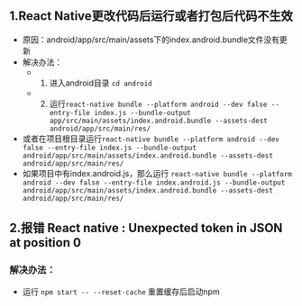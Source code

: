 ## 1.React Native更改代码后运行或者打包后代码不生效
* 原因：android/app/src/main/assets下的index.android.bundle文件没有更新
* 解决办法：
  - 1. 进入android目录 `cd android `
   - 2. 运行`react-native bundle --platform android --dev false --entry-file index.js --bundle-output app/src/main/assets/index.android.bundle --assets-dest android/app/src/main/res/`
*  或者在项目根目录运行`react-native bundle --platform android --dev false --entry-file index.js --bundle-output android/app/src/main/assets/index.android.bundle --assets-dest android/app/src/main/res/`
*  如果项目中有index.android.js，那么运行
 `react-native bundle --platform android --dev false --entry-file index.android.js --bundle-output android/app/src/main/assets/index.android.bundle --assets-dest android/app/src/main/res/`
 
 ## 2.报错 React native : Unexpected token in JSON at position 0
 ### 解决办法：
 * 运行 `npm start -- --reset-cache` 重置缓存后启动npm
